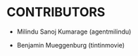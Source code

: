 CONTRIBUTORS
============

 - Milindu Sanoj Kumarage (agentmilindu)

 - Benjamin Mueggenburg (tintinmovie)

